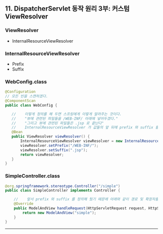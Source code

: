 ## 11. DispatcherServlet 동작 원리 3부: 커스텀 ViewResolver

### ViewResolver
 * InternalResourceViewResolver

### InternalResourceViewResolver
 * Prefix
 * Suffix

### WebConfig.class
 ```java
@Configuration
// 모든 빈을 스캔하겠다.
@ComponentScan
public class WebConfig {

    //    이렇게 정의를 해 두면 스프링에게 이렇게 알려주는 것이다.
    //    "뷰에 관련된 파일들을 /WEB-INF/ 아래에 넣어두겠다."
    //    "그리고 뷰에 관련된 파일들은 .jsp 로 끝난다"
    //    InternalResourceViewResolver 가 값들의 앞 뒤에 prefix 와 suffix 를 붙여서 해당 경로의 리소스를 찾아 제공해준다.
    @Bean
    public ViewResolver viewResolver() {
        InternalResourceViewResolver viewResolver = new InternalResourceViewResolver();
        viewResolver.setPrefix("/WEB-INF/");
        viewResolver.setSuffix(".jsp");
        return viewResolver;
    }
}
 ```

### SimpleController.class
```java
@org.springframework.stereotype.Controller("/simple")
public class SimpleController implements Controller {

    //    앞서 prefix 와 suffix 를 정의해 뒀기 때문에 아래와 같이 경로 및 확장자를 생략해서 쓸 수 있다.
    @Override
    public ModelAndView handleRequest(HttpServletRequest request, HttpServletResponse response) throws Exception {
        return new ModelAndView("simple");
    }
}
```

---